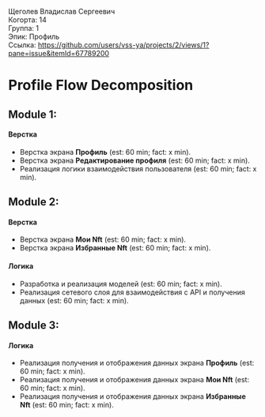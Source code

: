 Щеголев Владислав Сергеевич
<br /> Когорта: 14
<br /> Группа: 1
<br /> Эпик: Профиль
<br /> Ссылка: https://github.com/users/vss-ya/projects/2/views/1?pane=issue&itemId=67789200


# Profile Flow Decomposition


## Module 1:

#### Верстка
- Верстка экрана **Профиль** (est: 60 min; fact: x min).
- Верстка экрана **Редактирование профиля** (est: 60 min; fact: x min).
- Реализация логики взаимодействия пользователя (est: 60 min; fact: x min).

## Module 2:

#### Верстка
- Верстка экрана **Мои Nft** (est: 60 min; fact: x min).
- Верстка экрана **Избранные Nft** (est: 60 min; fact: x min).

#### Логика
- Разработка и реализация моделей (est: 60 min; fact: x min).
- Реализация сетевого слоя для взаимодействия с API и получения данных (est: 60 min; fact: x min).

## Module 3:

#### Логика
- Реализация получения и отображения данных экрана **Профиль** (est: 60 min; fact: x min).
- Реализация получения и отображения данных экрана **Мои Nft** (est: 60 min; fact: x min).
- Реализация получения и отображения данных экрана **Избранные Nft** (est: 60 min; fact: x min). 
